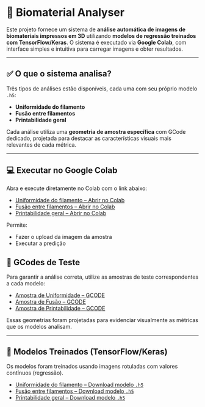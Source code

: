 # 🧪 Biomaterial Analyser

Este projeto fornece um sistema de **análise automática de imagens de biomateriais impressos em 3D** utilizando **modelos de regressão treinados com TensorFlow/Keras**. O sistema é executado via **Google Colab**, com interface simples e intuitiva para carregar imagens e obter resultados.

---

## ✅ O que o sistema analisa?

Três tipos de análises estão disponíveis, cada uma com seu próprio modelo `.h5`:

- **Uniformidade do filamento**  
- **Fusão entre filamentos**  
- **Printabilidade geral**

Cada análise utiliza uma **geometria de amostra específica** com GCode dedicado, projetada para destacar as características visuais mais relevantes de cada métrica.

---




## 💻 Executar no Google Colab

Abra e execute diretamente no Colab com o link abaixo:

- [Uniformidade do filamento – Abrir no Colab](https://drive.google.com/...)  
- [Fusão entre filamentos – Abrir no Colab](https://drive.google.com/...)  
- [Printabilidade geral – Abrir no Colab](https://drive.google.com/file/d/1RcS2LCAAKrUpp4An5tR5Z0VFSuYrJcdr/view?usp=drive_link)

Permite:
- Fazer o upload da imagem da amostra
- Executar a predição


## 📐 GCodes de Teste

Para garantir a análise correta, utilize as amostras de teste correspondentes a cada modelo:

- [Amostra de Uniformidade – GCODE](https://drive.google.com/...)  
- [Amostra de Fusão – GCODE](https://drive.google.com/...)  
- [Amostra de Printabilidade – GCODE](https://drive.google.com/...)

Essas geometrias foram projetadas para evidenciar visualmente as métricas que os modelos analisam.

---

## 🧠 Modelos Treinados (TensorFlow/Keras)

Os modelos foram treinados usando imagens rotuladas com valores contínuos (regressão).

- [Uniformidade do filamento – Download modelo `.h5`](https://drive.google.com/...)  
- [Fusão entre filamentos – Download modelo `.h5`](https://drive.google.com/...)  
- [Printabilidade geral – Download modelo `.h5`](https://drive.google.com/file/d/1RcS2LCAAKrUpp4An5tR5Z0VFSuYrJcdr/view?usp=drive_link)


